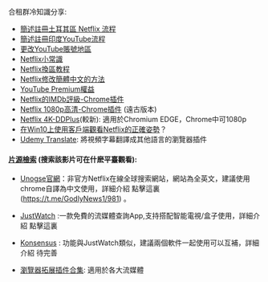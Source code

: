 合租群冷知識分享:

- [簡述註冊土耳其區 Netflix 流程](https://gtary.com/2020/02/20/2089.html)
- [簡述註冊印度YouTube流程](https://gtary.com/2020/02/21/2104.html)
- [更改YouTube賬號地區](https://github.com/xiaod945/rou/blob/master/README.md)
- [Netflix小常識](https://gtary.com/2020/02/20/2099.html)
- [Netflix換區教程](https://gtary.com/2020/04/20/2119.html)
- [Netflix修改簡體中文的方法](https://gtary.com/2019/12/27/2059.html)
- [YouTube Premium權益](https://support.google.com/youtube/answer/6308116?hl=zh-Hans)
- [Netflix的IMDb評級-Chrome插件](https://t.me/hezu2/3345)
- [Netflix 1080p高清-Chrome插件](https://t.me/hezu2/3346) (遠古版本)
- [Netflix 4K-DDPlus](https://t.me/GodlyNews1/961)(較新): 適用於Chromium EDGE，Chrome中可1080p
- [在Win10上使用客戶端觀看Netflix的正確姿勢](https://medium.com/@glennut/%E5%9C%A8win10%E4%B8%8A%E4%BD%BF%E7%94%A8%E5%AE%A2%E6%88%B7%E7%AB%AF%E8%A7%82%E7%9C%8Bnetflix%E7%9A%84%E6%AD%A3%E7%A1%AE%E5%A7%BF%E5%8A%BF-e0045164a48)？
- [Udemy Translate](https://t.me/hezu2/3309):  將視頻字幕翻譯成其他語言的瀏覽器插件


####   [片源檢索](https://t.me/hezu2/3309) (搜索該影片可在什麽平臺觀看):

- [Unogse官網](https://unogs.com/)：非官方Netflix在線全球搜索網站，網站為全英文，建議使用chrome自譯為中文使用，詳細介紹 點擊這裏 (https://t.me/GodlyNews1/981) 。

- [JustWatch](https://www.justwatch.com/)  :一款免費的流媒體查詢App,支持搭配智能電視/盒子使用，詳細介紹 點擊這裏

- [Konsensus](https://t.me/GodlyNews1/980) : 功能與JustWatch類似，建議兩個軟件一起使用可以互補，詳細介紹 待完善

- [瀏覽器拓展插件合集](https://t.me/GodlyNews1/982): 適用於各大流媒體
